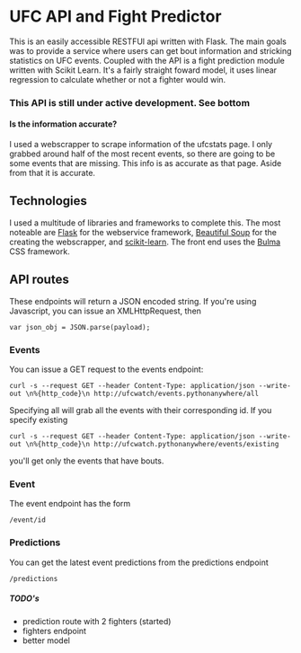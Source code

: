 # UFC API and Fight Predictor
This is an easily accessible RESTFUl api written with Flask. The main goals was to provide a service where users can get bout information and stricking statistics on UFC events. Coupled with the API is a fight prediction module written with Scikit Learn. It's a fairly straight foward model, it uses linear regression to calculate whether or not a fighter would win.

### This API is still under active development. See bottom

#### Is the information accurate?
I used a webscrapper to scrape information of the ufcstats page. I only grabbed around half of the most recent events, so there are going to be some events that are missing. This info is as accurate as that page. Aside from that it is accurate.

## Technologies
I used a multitude of libraries and frameworks to complete this. The most noteable are [Flask](https://flask-restful.readthedocs.io/en/latest/) for the webservice framework, [Beautiful Soup](https://www.crummy.com/software/BeautifulSoup/bs4/doc/) for the creating the webscrapper, and [scikit-learn](https://scikit-learn.org/stable/). The front end uses the [Bulma](https://bulma.io/documentation/) CSS framework.


## API routes
These endpoints will return a JSON encoded string.
If you're using Javascript, you can issue an XMLHttpRequest, then
```
var json_obj = JSON.parse(payload);
```

### Events
You can issue a GET request to the events endpoint:
```
curl -s --request GET --header Content-Type: application/json --write-out \n%{http_code}\n http://ufcwatch/events.pythonanywhere/all
```
Specifying all will grab all the events with their corresponding id. If you specify existing
```
curl -s --request GET --header Content-Type: application/json --write-out \n%{http_code}\n http://ufcwatch.pythonanywhere/events/existing
```
you'll get only the events that have bouts.

### Event
The event endpoint has the form
```
/event/id
```
### Predictions
You can get the latest event predictions from the predictions endpoint
```
/predictions
```

##### TODO's
- prediction route with 2 fighters (started)
- fighters endpoint
- better model
